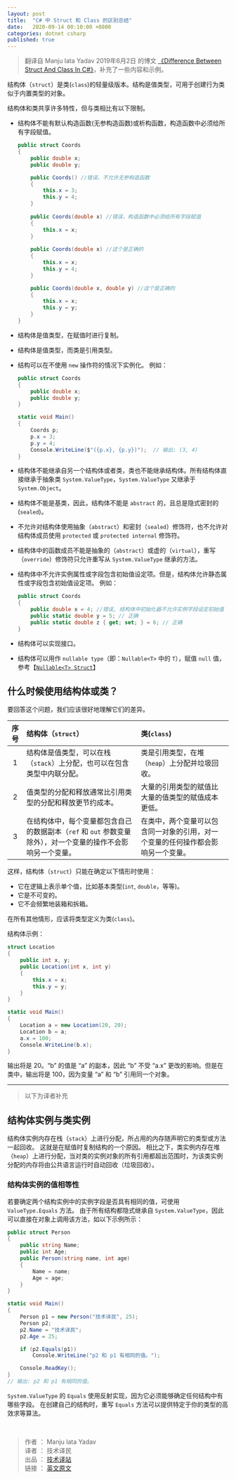 ```yaml
---
layout: post
title:  "C# 中 Struct 和 Class 的区别总结"
date:   2020-09-14 00:10:00 +0800
categories: dotnet csharp
published: true
---
```


> 翻译自 Manju lata Yadav 2019年6月2日 的博文 [《Difference Between Struct And Class In C#》](https://www.c-sharpcorner.com/blogs/difference-between-struct-and-class-in-c-sharp)，补充了一些内容和示例。

结构体（`struct`）是类(`class`)的轻量级版本。结构是值类型，可用于创建行为类似于内置类型的对象。

结构体和类共享许多特性，但与类相比有以下限制。

- 结构体不能有默认构造函数(无参构造函数)或析构函数，构造函数中必须给所有字段赋值。

    ```csharp
    public struct Coords
    {
        public double x;
        public double y;
    
        public Coords() //错误，不允许无参构造函数
        {
            this.x = 3;
            this.y = 4;
        }
        
        public Coords(double x) //错误，构造函数中必须给所有字段赋值
        {
            this.x = x;
        }
        
        public Coords(double x) //这个是正确的
        {
            this.x = x;
            this.y = 4;
        }
    
        public Coords(double x, double y) //这个是正确的
        {
            this.x = x;
            this.y = y;
        }
    }
    ```

- 结构体是值类型，在赋值时进行复制。
- 结构体是值类型，而类是引用类型。
- 结构可以在不使用 `new` 操作符的情况下实例化。
    例如：
    
    ```csharp
    public struct Coords
    {
        public double x;
        public double y;
    }
    
    static void Main()
    {
        Coords p;
        p.x = 3;
        p.y = 4;
        Console.WriteLine($"({p.x}, {p.y})");  // 输出: (3, 4)
    }
    ```
    
- 结构体不能继承自另一个结构体或者类，类也不能继承结构体。所有结构体直接继承于抽象类 `System.ValueType`，`System.ValueType` 又继承于 `System.Object`。
- 结构体不能是基类，因此，结构体不能是 `abstract` 的，且总是隐式密封的(`sealed`)。
- 不允许对结构体使用抽象（`abstract`）和密封（`sealed`）修饰符，也不允许对结构体成员使用 `protected` 或 `protected internal` 修饰符。
- 结构体中的函数成员不能是抽象的（`abstract`）或虚的（`virtual`），重写（`override`）修饰符只允许重写从 `System.ValueType` 继承的方法。
- 结构体中不允许实例属性或字段包含初始值设定项。但是，结构体允许静态属性或字段包含初始值设定项。
    例如：
    ```csharp
    public struct Coords
    {
        public double x = 4; //错误, 结构体中初始化器不允许实例字段设定初始值
        public static double y = 5; // 正确
        public static double z { get; set; } = 6; // 正确
    }
    ```
    
- 结构体可以实现接口。
- 结构体可以用作 `nullable type`（即：`Nullable<T>` 中的 `T`），赋值 `null` 值，参考【[`Nullable<T> Struct`](https://docs.microsoft.com/en-us/dotnet/api/system.nullable-1?view=netcore-3.1)】

## 什么时候使用结构体或类？

要回答这个问题，我们应该很好地理解它们的差异。

| 序号 | 结构体（`struct`）                                           | 类(`class`)                                                  |
| :--: | :----------------------------------------------------------- | :----------------------------------------------------------- |
|  1   | 结构体是值类型，可以在栈（`stack`）上分配，也可以在包含类型中内联分配。 | 类是引用类型，在堆（`heap`）上分配并垃圾回收。               |
|  2   | 值类型的分配和释放通常比引用类型的分配和释放更节约成本。     | 大量的引用类型的赋值比大量的值类型的赋值成本更低。           |
|  3   | 在结构体中，每个变量都包含自己的数据副本（`ref` 和 `out` 参数变量除外），对一个变量的操作不会影响另一个变量。 | 在类中，两个变量可以包含同一对象的引用，对一个变量的任何操作都会影响另一个变量。 |

这样，结构体（`struct`）只能在确定以下情形时使用：

- 它在逻辑上表示单个值，比如基本类型(`int`, `double`，等等)。
- 它是不可变的。
- 它不会频繁地装箱和拆箱。

在所有其他情形，应该将类型定义为类(`class`)。

结构体示例：
```csharp
struct Location
{
    public int x, y;
    public Location(int x, int y)
    {
        this.x = x;
        this.y = y;
    }
}

static void Main()
{
    Location a = new Location(20, 20);
    Location b = a;
    a.x = 100;
    Console.WriteLine(b.x);
}
```

输出将是 20。“b” 的值是 “a” 的副本，因此 “b” 不受 “a.x” 更改的影响。但是在类中，输出将是 100，因为变量 “a” 和 “b” 引用同一个对象。

---

> 以下为译者补充

## 结构体实例与类实例

结构体实例内存在栈（`stack`）上进行分配，所占用的内存随声明它的类型或方法一起回收。 这就是在赋值时复制结构的一个原因。 相比之下，类实例内存在堆（`heap`）上进行分配，当对类的实例对象的所有引用都超出范围时，为该类实例分配的内存将由公共语言运行时自动回收（垃圾回收）。

### 结构体实例的值相等性

若要确定两个结构实例中的实例字段是否具有相同的值，可使用 `ValueType.Equals` 方法。 由于所有结构都隐式继承自 `System.ValueType`，因此可以直接在对象上调用该方法，如以下示例所示：

```csharp
public struct Person
{
    public string Name;
    public int Age;
    public Person(string name, int age)
    {
        Name = name;
        Age = age;
    }
}

static void Main()
{
    Person p1 = new Person("技术译民", 25);
    Person p2;
    p2.Name = "技术译民";
    p2.Age = 25;

    if (p2.Equals(p1))
        Console.WriteLine("p2 和 p1 有相同的值。");

    Console.ReadKey();
}
// 输出: p2 和 p1 有相同的值。
```

`System.ValueType` 的 `Equals` 使用反射实现，因为它必须能够确定任何结构中有哪些字段。 在创建自己的结构时，重写 `Equals` 方法可以提供特定于你的类型的高效求等算法。

<br/>

> 作者 ： Manju lata Yadav <br/>
> 译者 ： 技术译民 <br/>
> 出品 ： [技术译站](https://ittranslator.cn/) <br/>
> 链接 ： [英文原文](https://www.c-sharpcorner.com/blogs/difference-between-struct-and-class-in-c-sharp)


<!-- [对象（C# 编程指南）](https://docs.microsoft.com/zh-cn/dotnet/csharp/programming-guide/classes-and-structs/objects)
[结构类型（C# 参考）](https://docs.microsoft.com/zh-cn/dotnet/csharp/language-reference/builtin-types/struct) -->